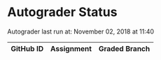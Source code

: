 # Autograder Status
Autograder last run at: November 02, 2018 at 11:40

| GitHub ID | Assignment | Graded Branch |
|-----------|------------|---------------|
